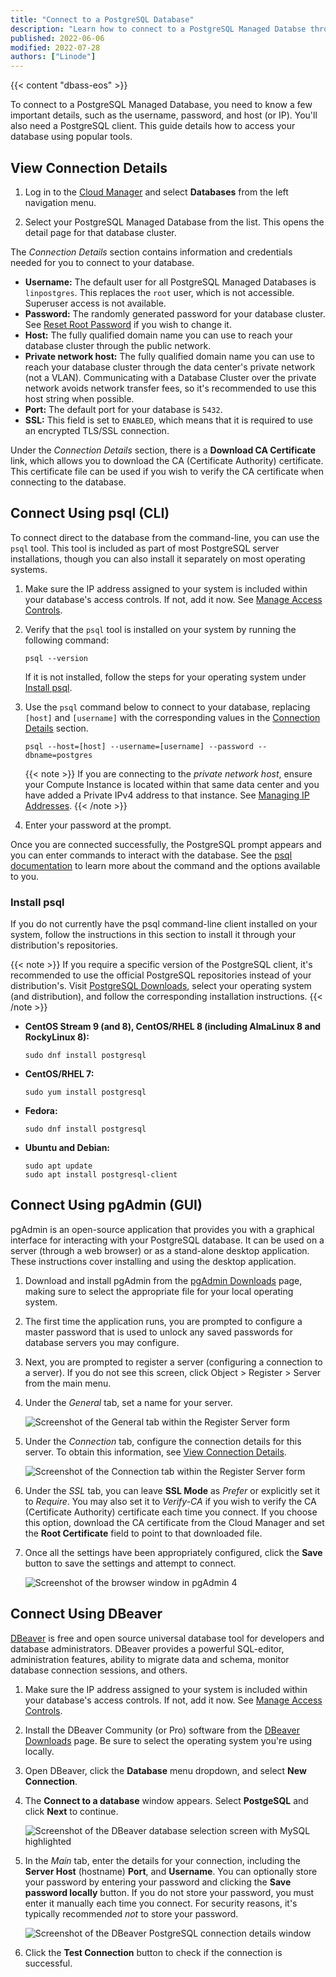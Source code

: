```yaml
---
title: "Connect to a PostgreSQL Database"
description: "Learn how to connect to a PostgreSQL Managed Databse through the command line or pgAdmin."
published: 2022-06-06
modified: 2022-07-28
authors: ["Linode"]
---
```


{{< content "dbass-eos" >}}

To connect to a PostgreSQL Managed Database, you need to know a few important details, such as the username, password, and host (or IP). You'll also need a PostgreSQL client. This guide details how to access your database using popular tools.

## View Connection Details

1. Log in to the [Cloud Manager](https://cloud.linode.com/) and select **Databases** from the left navigation menu.

1. Select your PostgreSQL Managed Database from the list. This opens the detail page for that database cluster.

The *Connection Details* section contains information and credentials needed for you to connect to your database.

- **Username:** The default user for all PostgreSQL Managed Databases is `linpostgres`. This replaces the `root` user, which is not accessible. Superuser access is not available.
- **Password:** The randomly generated password for your database cluster. See [Reset Root Password](/docs/products/databases/managed-databases/guides/reset-root-password/) if you wish to change it.
- **Host:** The fully qualified domain name you can use to reach your database cluster through the public network.
- **Private network host:** The fully qualified domain name you can use to reach your database cluster through the data center's private network (not a VLAN). Communicating with a Database Cluster over the private network avoids network transfer fees, so it's recommended to use this host string when possible.
- **Port:** The default port for your database is `5432`.
- **SSL:** This field is set to `ENABLED`, which means that it is required to use an encrypted TLS/SSL connection.

Under the *Connection Details* section, there is a **Download CA Certificate** link, which allows you to download the CA (Certificate Authority) certificate. This certificate file can be used if you wish to verify the CA certificate when connecting to the database.

## Connect Using psql (CLI)

To connect direct to the database from the command-line, you can use the `psql` tool. This tool is included as part of most PostgreSQL server installations, though you can also install it separately on most operating systems.

1.  Make sure the IP address assigned to your system is included within your database's access controls. If not, add it now. See [Manage Access Controls](/docs/products/databases/managed-databases/guides/manage-access-controls/).

1.  Verify that the `psql` tool is installed on your system by running the following command:

    ```command
    psql --version
    ```

    If it is not installed, follow the steps for your operating system under [Install psql](#install-psql).

1.  Use the `psql` command below to connect to your database, replacing `[host]` and `[username]` with the corresponding values in the [Connection Details](#view-connection-details) section.

    ```command
    psql --host=[host] --username=[username] --password --dbname=postgres
    ```

    {{< note >}}
    If you are connecting to the *private network host*, ensure your Compute Instance is located within that same data center and you have added a Private IPv4 address to that instance. See [Managing IP Addresses](/docs/products/compute/compute-instances/guides/manage-ip-addresses/#adding-an-ip-address).
    {{< /note >}}

1.  Enter your password at the prompt.

Once you are connected successfully, the PostgreSQL prompt appears and you can enter commands to interact with the database. See the [psql documentation](https://www.postgresql.org/docs/13/app-psql.html) to learn more about the command and the options available to you.

### Install psql

If you do not currently have the psql command-line client installed on your system, follow the instructions in this section to install it through your distribution's repositories.

{{< note >}}
If you require a specific version of the PostgreSQL client, it's recommended to use the official PostgreSQL repositories instead of your distribution's. Visit [PostgreSQL Downloads](https://www.postgresql.org/download/), select your operating system (and distribution), and follow the corresponding installation instructions.
{{< /note >}}

-   **CentOS Stream 9 (and 8), CentOS/RHEL 8 (including AlmaLinux 8 and RockyLinux 8):**

    ```command
    sudo dnf install postgresql
    ```

-   **CentOS/RHEL 7:**

    ```command
    sudo yum install postgresql
    ```

-   **Fedora:**

    ```command
    sudo dnf install postgresql
    ```

-   **Ubuntu and Debian:**

    ```command
    sudo apt update
    sudo apt install postgresql-client
    ```

## Connect Using pgAdmin (GUI)

pgAdmin is an open-source application that provides you with a graphical interface for interacting with your PostgreSQL database. It can be used on a server (through a web browser) or as a stand-alone desktop application. These instructions cover installing and using the desktop application.

1.  Download and install pgAdmin from the [pgAdmin Downloads](https://www.pgadmin.org/download/) page, making sure to select the appropriate file for your local operating system.

1.  The first time the application runs, you are prompted to configure a master password that is used to unlock any saved passwords for database servers you may configure.

1.  Next, you are prompted to register a server (configuring a connection to a server). If you do not see this screen, click Object > Register > Server from the main menu.

1.  Under the *General* tab, set a name for your server.

    ![Screenshot of the General tab within the Register Server form](pgadmin-register-server-general.png)

1.  Under the *Connection* tab, configure the connection details for this server. To obtain this information, see [View Connection Details](#view-connection-details).

    ![Screenshot of the Connection tab within the Register Server form](pgadmin-register-server-connection.png)

1.  Under the *SSL* tab, you can leave **SSL Mode** as *Prefer* or explicitly set it to *Require*. You may also set it to *Verify-CA* if you wish to verify the CA (Certificate Authority) certificate each time you connect. If you choose this option, download the CA certificate from the Cloud Manager and set the **Root Certificate** field to point to that downloaded file.

1.  Once all the settings have been appropriately configured, click the **Save** button to save the settings and attempt to connect.

    ![Screenshot of the browser window in pgAdmin 4](pgadmin-browser.png)

## Connect Using DBeaver

[DBeaver](https://dbeaver.io/) is free and open source universal database tool for developers and database administrators. DBeaver provides a powerful SQL-editor, administration features, ability to migrate data and schema, monitor database connection sessions, and others.

1.  Make sure the IP address assigned to your system is included within your database's access controls. If not, add it now. See [Manage Access Controls](/docs/products/databases/managed-databases/guides/manage-access-controls/).

1.  Install the DBeaver Community (or Pro) software from the [DBeaver Downloads](https://dbeaver.io/download/) page. Be sure to select the operating system you're using locally.

1.  Open DBeaver, click the **Database** menu dropdown, and select **New Connection**.

1.  The **Connect to a database** window appears. Select **PostgeSQL** and click **Next** to continue.

    ![Screenshot of the DBeaver database selection screen with MySQL highlighted](dbeaver-postgresql-connection-new.png)

1.  In the *Main* tab, enter the details for your connection, including the **Server Host** (hostname) **Port**, and **Username**. You can optionally store your password by entering your password and clicking the **Save password locally** button. If you do not store your password, you must enter it manually each time you connect. For security reasons, it's typically recommended *not* to store your password.

    ![Screenshot of the DBeaver PostgreSQL connection details window](dbeaver-postgresql-connection-details.png)

1.  Click the **Test Connection** button to check if the connection is successful.